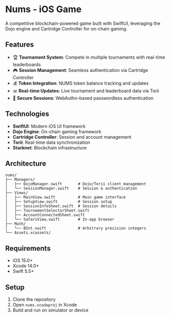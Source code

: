 # Nums - iOS Game

A competitive blockchain-powered game built with SwiftUI, leveraging the Dojo engine and Cartridge Controller for on-chain gaming.

## Features

- 🏆 **Tournament System**: Compete in multiple tournaments with real-time leaderboards
- 🎮 **Session Management**: Seamless authentication via Cartridge Controller
- 💰 **Token Integration**: NUMS token balance tracking and updates
- 📊 **Real-time Updates**: Live tournament and leaderboard data via Torii
- 🔐 **Secure Sessions**: WebAuthn-based passwordless authentication

## Technologies

- **SwiftUI**: Modern iOS UI framework
- **Dojo Engine**: On-chain gaming framework
- **Cartridge Controller**: Session and account management
- **Torii**: Real-time data synchronization
- **Starknet**: Blockchain infrastructure

## Architecture

```
nums/
├── Managers/
│   ├── DojoManager.swift       # Dojo/Torii client management
│   └── SessionManager.swift    # Session & authentication
├── Views/
│   ├── MainView.swift          # Main game interface
│   ├── SetupView.swift         # Session setup
│   ├── SessionInfoSheet.swift  # Session details
│   ├── TournamentSelectorSheet.swift
│   ├── AccountConnectedSheet.swift
│   └── SafariView.swift        # In-app browser
├── Math/
│   └── BInt.swift              # Arbitrary precision integers
└── Assets.xcassets/
```

## Requirements

- iOS 15.0+
- Xcode 14.0+
- Swift 5.5+

## Setup

1. Clone the repository
2. Open `nums.xcodeproj` in Xcode
3. Build and run on simulator or device


